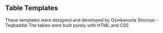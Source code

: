 ## Table Templates 

These templates were designed and developed by Oyinkansola Shoroye - Teqbaddie
The tables were built purely with HTML and CSS